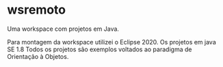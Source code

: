 # wsremoto
Uma workspace com projetos em Java.

Para montagem da workspace utilizei o Eclipse 2020.
Os projetos em java SE 1.8
Todos os projetos são exemplos voltados ao paradigma de Orientação à Objetos.

